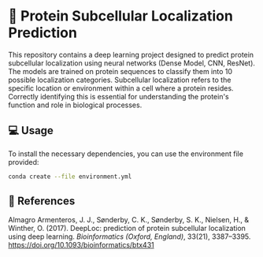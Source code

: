 # 🧬 Protein Subcellular Localization Prediction

This repository contains a deep learning project designed to predict protein subcellular localization using neural networks (Dense Model, CNN, ResNet). The models are trained on protein sequences to classify them into 10 possible localization categories. Subcellular localization refers to the specific location or environment within a cell where a protein resides. Correctly identifying this is essential for understanding the protein's function and role in biological processes. 

## 💻 Usage

To install the necessary dependencies, you can use the environment file provided:

```bash
conda create --file environment.yml
```

## 📄 References

Almagro Armenteros, J. J., Sønderby, C. K., Sønderby, S. K., Nielsen, H., & Winther, O. (2017). DeepLoc: prediction of protein subcellular localization using deep learning. *Bioinformatics (Oxford, England)*, 33(21), 3387–3395. https://doi.org/10.1093/bioinformatics/btx431
